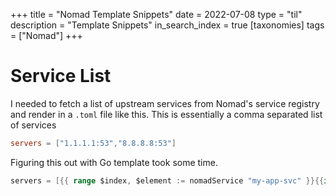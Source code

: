 +++
title = "Nomad Template Snippets"
date = 2022-07-08
type = "til"
description = "Template Snippets"
in_search_index = true
[taxonomies]
tags = ["Nomad"]
+++

# Service List

I needed to fetch a list of upstream services from Nomad's service registry and render in a `.toml` file like this. This is essentially a comma separated list of services 

```toml
servers = ["1.1.1.1:53","8.8.8.8:53"]
```

Figuring this out with Go template took some time.

```go
servers = [{{ range $index, $element := nomadService "my-app-svc" }}{{if $index}},{{end}}"{{.Address}}:{{.Port}}"{{- end }}]
```
